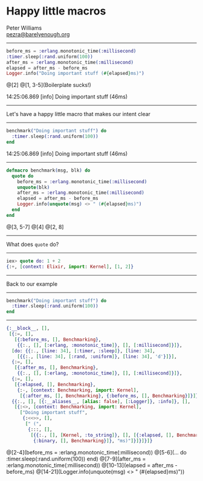 
# Happy little macros

Peter Williams  
pezra@barelyenough.org

---

```elixir
before_ms = :erlang.monotonic_time(:millisecond)
:timer.sleep(:rand.uniform(100))
after_ms = :erlang.monotonic_time(:millisecond)
elapsed = after_ms - before_ms
Logger.info("Doing important stuff (#{elapsed}ms)")
```
@[2]
@[1, 3-5](Boilerplate sucks!)

14:25:06.869 [info]  Doing important stuff (46ms)

---

Let's have a happy little macro that makes our intent clear

---

```elixir
benchmark("Doing important stuff") do
  :timer.sleep(:rand.uniform(100))
end
```

14:25:06.869 [info]  Doing important stuff (46ms)

---

```elixir
defmacro benchmark(msg, blk) do
  quote do
    before_ms = :erlang.monotonic_time(:millisecond)
    unquote(blk)
    after_ms = :erlang.monotonic_time(:millisecond)
    elapsed = after_ms - before_ms
    Logger.info(unquote(msg) <> " (#{elapsed}ms)")
  end
end
```

@[3, 5-7]
@[4]
@[2, 8]

---

What does `quote` do?

---

```elixir
iex> quote do: 1 + 2
{:+, [context: Elixir, import: Kernel], [1, 2]}
```

---

Back to our example

---

```elixir
benchmark("Doing important stuff") do
  :timer.sleep(:rand.uniform(100))
end
```

---

```elixir
{:__block__, [],
 [{:=, [],
   [{:before_ms, [], Benchmarking},
    {{:., [], [:erlang, :monotonic_time]}, [], [:millisecond]}]},
  [do: {{:., [line: 34], [:timer, :sleep]}, [line: 34],
    [{{:., [line: 34], [:rand, :uniform]}, [line: 34], 'd'}]}],
  {:=, [],
   [{:after_ms, [], Benchmarking},
    {{:., [], [:erlang, :monotonic_time]}, [], [:millisecond]}]},
  {:=, [],
   [{:elapsed, [], Benchmarking},
    {:-, [context: Benchmarking, import: Kernel],
     [{:after_ms, [], Benchmarking}, {:before_ms, [], Benchmarking}]}]},
  {{:., [], [{:__aliases__, [alias: false], [:Logger]}, :info]}, [],
   [{:<>, [context: Benchmarking, import: Kernel],
     ["Doing important stuff",
      {:<<>>, [],
       [" (",
        {:::, [],
         [{{:., [], [Kernel, :to_string]}, [], [{:elapsed, [], Benchmarking}]},
          {:binary, [], Benchmarking}]}, "ms)"]}]}]}]}
```

@[2-4](before_ms = :erlang.monotonic_time(:millisecond))
@[5-6](... do :timer.sleep(:rand.uniform(100)) end)
@[7-9](after_ms = :erlang.monotonic_time(:millisecond))
@[10-13](elapsed = after_ms - before_ms)
@[14-21](Logger.info(unquote(msg) <> " (#{elapsed}ms)"))


